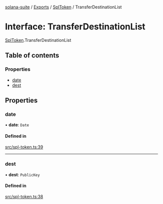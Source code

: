 [solana-suite](../README.md) / [Exports](../modules.md) / [SplToken](../modules/SplToken.md) / TransferDestinationList

# Interface: TransferDestinationList

[SplToken](../modules/SplToken.md).TransferDestinationList

## Table of contents

### Properties

- [date](SplToken.TransferDestinationList.md#date)
- [dest](SplToken.TransferDestinationList.md#dest)

## Properties

### date

• **date**: `Date`

#### Defined in

[src/spl-token.ts:39](https://github.com/fukaoi/solana-suite/blob/5f78595/src/spl-token.ts#L39)

___

### dest

• **dest**: `PublicKey`

#### Defined in

[src/spl-token.ts:38](https://github.com/fukaoi/solana-suite/blob/5f78595/src/spl-token.ts#L38)
